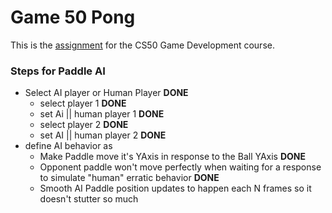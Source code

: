# Game 50 Pong

This is the [assignment](https://docs.cs50.net/games/2020/x/assignments/0/assignment0.html) for the CS50 Game Development course.

### Steps for Paddle AI

- Select AI player or Human Player **DONE**
  - select player 1 **DONE**
  - set Ai || human player 1 **DONE**
  - select player 2 **DONE**
  - set AI || human player 2 **DONE**
- define AI behavior as
  - Make Paddle move it's YAxis in response to the Ball YAxis **DONE**
  - Opponent paddle won't move perfectly when waiting for a response to simulate "human" erratic behavior **DONE**
  - Smooth AI Paddle position updates to happen each N frames so it doesn't stutter so much
